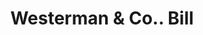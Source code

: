---
doi: 10.7916/D8DJ6SQG
date_other: '1890'
date_other_textual: 1890-1899
form: printed ephemera
genre:
- Invoices
name:
- Westerman & Co.
object_in_context_url: https://biggert.cul.columbia.edu/items/view/ave_biggert_00928
subject_hierarchical_geographic:
- Lockport, New York, United States
subject_name:
- Westerman & Co.
title: Westerman & Co.. Bill
sort_title: Westerman & Co.. Bill
call_number: ave_biggert_00928
coordinates:
- 43.16972222222222,-78.69111111111111
pid: ave_biggert_00928
identifiers: ave_biggert_00928
thumbnail: https://derivativo-3.library.columbia.edu/iiif/2/ldpd:345851/full/!256,256/0/native.jpg
permalink: /biggert/ave_biggert_00928/
layout: iiif-image-page
---